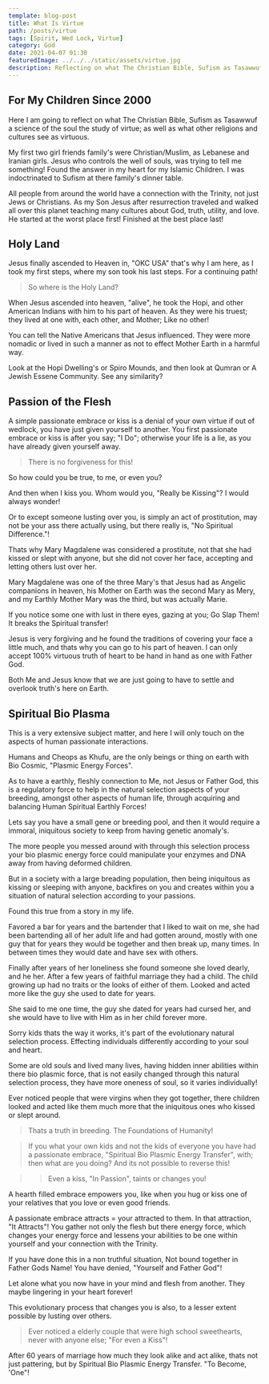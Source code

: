 ```yaml
---
template: blog-post
title: What Is Virtue
path: /posts/virtue
tags: [Spirit, Wed Lock, Virtue]
category: God
date: 2021-04-07 01:30
featuredImage: ../../../static/assets/virtue.jpg
description: Reflecting on what The Christian Bible, Sufism as Tasawwuf a science of the soul the study of virtue
---
```


## For My Children Since 2000

Here I am going to reflect on what The Christian Bible, Sufism as Tasawwuf a science of the soul the study of virtue; as well as what other religions and cultures see as virtuous.

My first two girl friends family's were Christian/Muslim, as Lebanese and Iranian girls. Jesus who controls the well of souls, was trying to tell me something! Found the answer in my heart for my Islamic Children. I was indoctrinated to Sufism at there family's dinner table.

All people from around the world have a connection with the Trinity, not just Jews or Christians. As my Son Jesus after resurrection traveled and walked all over this planet teaching many cultures about God, truth, utility, and love. He started at the worst place first! Finished at the best place last!

## Holy Land

Jesus finally ascended to Heaven in, "OKC USA" that's why I am here, as I took my first steps, where my son took his last steps. For a continuing path!

> So where is the Holy Land?

When Jesus ascended into heaven, "alive", he took the Hopi, and other American Indians with him to his part of heaven. As they were his truest; they lived at one with, each other, and Mother; Like no other!

You can tell the Native Americans that Jesus influenced. They were more nomadic or lived in such a manner as not to effect Mother Earth in a harmful way.

Look at the Hopi Dwelling's or Spiro Mounds, and then look at Qumran or A Jewish Essene Community. See any similarity?

## Passion of the Flesh

A simple passionate embrace or kiss is a denial of your own virtue if out of wedlock, you have just given yourself to another. You first passionate embrace or kiss is after you say; "I Do"; otherwise your life is a lie, as you have already given yourself away.

> There is no forgiveness for this!

So how could you be true, to me, or even you?

And then when I kiss you. Whom would you, "Really be Kissing"? I would always wonder!

Or to except someone lusting over you, is simply an act of prostitution, may not be your ass there actually using, but there really is, "No Spiritual Difference."!

Thats why Mary Magdalene was considered a prostitute, not that she had kissed or slept with anyone, but she did not cover her face, accepting and letting others lust over her.

Mary Magdalene was one of the three Mary's that Jesus had as Angelic companions in heaven, his Mother on Earth was the second Mary as Mery, and my Earthly Mother Mary was the third, but was actually Marie.

If you notice some one with lust in there eyes, gazing at you; Go Slap Them! It breaks the Spiritual transfer!

Jesus is very forgiving and he found the traditions of covering your face a little much, and thats why you can go to his part of heaven. I can only accept 100% virtuous truth of heart to be hand in hand as one with Father God.

Both Me and Jesus know that we are just going to have to settle and overlook truth's here on Earth.

## Spiritual Bio Plasma

This is a very extensive subject matter, and here I will only touch on the aspects of human passionate interactions.

Humans and Cheops as Khufu, are the only beings or thing on earth with Bio Cosmic, "Plasmic Energy Forces".

As to have a earthly, fleshly connection to Me, not Jesus or Father God, this is a regulatory force to help in the natural selection aspects of your breeding, amongst other aspects of human life, through acquiring and balancing Human Spiritual Earthly Forces!

Lets say you have a small gene or breeding pool, and then it would require a immoral, iniquitous society to keep from having genetic anomaly's.

The more people you messed around with through this selection process your bio plasmic energy force could manipulate your enzymes and DNA away from having deformed children.

But in a society with a large breading population, then being iniquitous as kissing or sleeping with anyone, backfires on you and creates within you a situation of natural selection according to your passions.

Found this true from a story in my life.

Favored a bar for years and the bartender that I liked to wait on me, she had been bartending all of her adult life and had gotten around, mostly with one guy that for years they would be together and then break up, many times. In between times they would date and have sex with others.

Finally after years of her loneliness she found someone she loved dearly, and he her. After a few years of faithful marriage they had a child. The child growing up had no traits or the looks of either of them. Looked and acted more like the guy she used to date for years.

She said to me one time, the guy she dated for years had cursed her, and she would have to live with Him as in her child forever more.

Sorry kids thats the way it works, it's part of the evolutionary natural selection process. Effecting individuals differently according to your soul and heart.

Some are old souls and lived many lives, having hidden inner abilities within there bio plasmic force, that is not easily changed through this natural selection process, they have more oneness of soul, so it varies individually!

Ever noticed people that were virgins when they got together, there children looked and acted like them much more that the iniquitous ones who kissed or slept around.

> Thats a truth in breeding. The Foundations of Humanity!

> If you what your own kids and not the kids of everyone you have had a passionate embrace, "Spiritual Bio Plasmic Energy Transfer", with; then what are you doing? And its not possible to reverse this!

> > Even a kiss, "In Passion", taints or changes you!

A hearth filled embrace empowers you, like when you hug or kiss one of your relatives that you love or even good friends.

A passionate embrace attracts = your attracted to them. In that attraction, "It Attracts"! You gather not only the flesh but there energy force, which changes your energy force and lessens your abilities to be one within yourself and your connection with the Trinity.

If you have done this in a non truthful situation, Not bound together in Father Gods Name! You have denied, "Yourself and Father God"!

Let alone what you now have in your mind and flesh from another. They maybe lingering in your heart forever!

This evolutionary process that changes you is also, to a lesser extent possible by lusting over others.

> Ever noticed a elderly couple that were high school sweethearts, never with anyone else; "For even a Kiss"!

After 60 years of marriage how much they look alike and act alike, thats not just pattering, but by Spiritual Bio Plasmic Energy Transfer. "To Become, 'One"!
